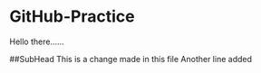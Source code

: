 # GitHub-Practice
Hello there......

##SubHead
This is a change made in this file 
Another line added
